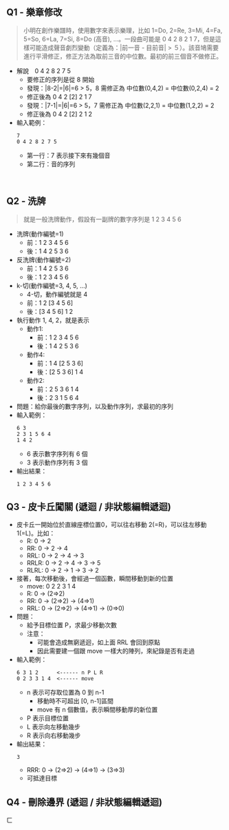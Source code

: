 ## Q1 - 樂章修改
> 小明在創作樂譜時，使用數字來表示樂理，比如 1=Do, 2=Re, 3=Mi, 4=Fa, 5=So, 6=La, 7=Si, 8=Do (高音), ...。一段曲可能是 0 4 2 8 2 1 7，但是這樣可能造成聲音劇烈變動（定義為：|前一音 - 目前音| > ５）。該音鳩需要進行平滑修正，修正方法為取前三音的中位數。最初的前三個音不做修正。
- 解說　0 4 2 8 2 7 5
  - 要修正的序列是從 8 開始
  - 發現：|8-2|=|6|=6 > 5，8 需修正為 中位數(0,4,2) = 中位數(0,2,4) = 2
  - 修正後為 0 4 2 [2] 2 1 7
  - 發現：|7-1|=|6|=6 > 5，7 需修正為 中位數(2,2,1) = 中位數(1,2,2) = 2
  - 修正後為 0 4 2 [2] 2 1 2
- 輸入範例：
  ```
  7
  0 4 2 8 2 7 5
  ```
  - 第一行：7 表示接下來有幾個音
  - 第二行：音的序列
  
<br>

## Q2 - 洗牌
> 就是一般洗牌動作，假設有一副牌的數字序列是 1 2 3 4 5 6
- 洗牌(動作編號=1) 
  - 前：1 2 3 4 5 6
  - 後：1 4 2 5 3 6
- 反洗牌(動作編號=2) 
  - 前：1 4 2 5 3 6
  - 後：1 2 3 4 5 6
- k-切(動作編號=3, 4, 5, ...) 
  - 4-切，動作編號就是 4
  - 前：1 2 [3 4 5 6]
  - 後：[3 4 5 6] 1 2
- 執行動作 1, 4, 2，就是表示
  - 動作1:
    - 前：1 2 3 4 5 6
    - 後：1 4 2 5 3 6
  - 動作4:
    - 前：1 4 [2 5 3 6]
    - 後：[2 5 3 6] 1 4
  - 動作2:
    - 前：2 5 3 6 1 4
    - 後：2 3 1 5 6 4
- 問題：給你最後的數字序列，以及動作序列，求最初的序列
- 輸入範例：
  ```
  6 3
  2 3 1 5 6 4
  1 4 2
  ```
  - 6 表示數字序列有 6 個
  - 3 表示動作序列有 3 個
- 輸出結果：
  ```
  1 2 3 4 5 6
  ```

## Q3 - 皮卡丘闖關 (遞迴 / 非狀態編輯遞迴)
- 皮卡丘一開始位於直線座標位置0，可以往右移動 2(=R)，可以往左移動 1(=L)。比如：
  - R: 0 -> 2
  - RR: 0 -> 2 -> 4
  - RRL: 0 -> 2 -> 4 -> 3
  - RRLR: 0 -> 2 -> 4 -> 3 -> 5
  - RLRL: 0 -> 2 -> 1 -> 3 -> 2
- 接著，每次移動後，會經過一個函數，瞬間移動到新的位置
  - move: 0 2 2 3 1 4
  - R: 0 -> (2=>2)
  - RR: 0 -> (2=>2) -> (4=>1)
  - RRL: 0 -> (2=>2) -> (4=>1) -> (0=>0)
- 問題：
  - 給予目標位置 P，求最少移動次數
  - 注意：
    - 可能會造成無窮遞迴，如上面 RRL 會回到原點
    - 因此需要建一個跟 move 一樣大的陣列，來紀錄是否有走過
- 輸入範例：
  ```
  6 3 1 2      <------ n P L R
  0 2 3 3 1 4  <------ move
  ```
  - n 表示可存取位置為 0 到 n-1
    - 移動時不可超出 [0, n-1]區間
    - move 有 n 個數值，表示瞬間移動厚的新位置
  - P 表示目標位置
  - L 表示向左移動幾步
  - R 表示向右移動幾步
- 輸出結果：
  ```
  3
  ```
  - RRR: 0 -> (2=>2) -> (4=>1) -> (3=>3)
  - 可抵達目標

## Q4 - 刪除邊界 (遞迴 / 非狀態編輯遞迴)     
  ㄈ
